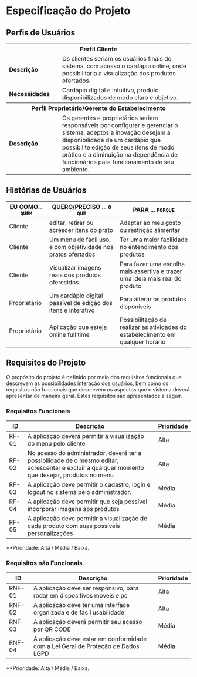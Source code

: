 # Especificação do Projeto

## Perfis de Usuários


<table>
<tbody>
<tr align=center>
<th colspan="2">Perfil Cliente </th>
</tr>
<tr>
<td width="150px"><b>Descrição</b></td>
<td width="600px"> Os clientes seriam os usuários finais do sistema, com acesso o cardápio online, onde possibilitaria a visualização dos produtos ofertados.  </td>
</tr>
<tr>
<td><b>Necessidades</b></td>
<td> Cardápio digital e intuitivo, produto disponibilizados de modo claro e objetivo. </td>
</tr>
<tr align=center>
<th colspan="2">Perfil Proprietário/Gerente do Estabelecimento </th>
</tr>
<tr>
<td width="150px"><b>Descrição</b></td>
<td width="600px"> Os gerentes e proprietários seriam responsáveis por configurar e gerenciar o sistema, adeptos a inovação desejam a disponibilidade de um cardápio que possibilite edição de seus itens de modo prático e a diminuição na dependência de funcionários para funcionamento de seu ambiente.  </td>
</tr>
</tbody>
</table>


## Histórias de Usuários


|EU COMO... `QUEM`   | QUERO/PRECISO ... `O QUE` |PARA ... `PORQUE`                 |
|--------------------|---------------------------|----------------------------------|
| Cliente            | editar, retirar ou acrescer itens do prato| Adaptar ao meu gosto ou restrição alimentar|
| Cliente            |Um menu de fácil uso, e com objetividade nos pratos ofertados|Ter uma maior facilidade no entendimento dos produtos|
| Cliente            |Visualizar imagens reais dos produtos oferecidos| Para fazer uma escolha mais assertiva e trazer uma ideia mais real do produto|
| Proprietário       | Um cardápio digital passível de edição dos itens e interativo|Para alterar os produtos disponíveis|
| Proprietário| Aplicação que esteja online full time| Possibilitação de realizar as atividades do estabelecimento em qualquer horário|


## Requisitos do Projeto

O propósito do projeto é definido por meio dos requisitos funcionais que descrevem as possibilidades interação dos usuários, bem como os requisitos não funcionais que descrevem os aspectos que o sistema deverá apresentar de maneira geral. Estes requisitos são apresentados a seguir.

### Requisitos Funcionais



|ID    | Descrição                | Prioridade |
|-------|---------------------------------|----|
| RF-01 |A aplicação deverá permitir a visualização do menu pelo cliente|Alta|
| RF-02 |No acesso do administrador, deverá ter a possibilidade de o mesmo editar, acrescentar e excluir a qualquer momento que desejar, produtos no menu|Alta|
| RF-03 |A aplicação deve permitir o cadastro, login e logout no sistema pelo administrador.|Média|
| RF-04 |A aplicação deve permitir que seja possível incorporar imagens aos produtos|Média|
| RF-05 |A aplicação deve permitir a visualização de cada produto com suas possíveis personalizações|Média|



**Prioridade: Alta / Média / Baixa. 

### Requisitos não Funcionais



|ID      | Descrição               |Prioridade |
|--------|-------------------------|----|
| RNF-01 | A aplicação deve ser responsivo, para rodar em dispositivos móveis e pc|Alta| 
| RNF-02 | A aplicação deve ter uma interface organizada e de fácil usabilidade|Alta|
| RNF-03 | A aplicação deverá permitir seu acesso por QR CODE|Média|
| RNF-04 | A aplicação deve estar em conformidade com a Lei Geral de Proteção de Dados LGPD|Média|

**Prioridade: Alta / Média / Baixa. 

